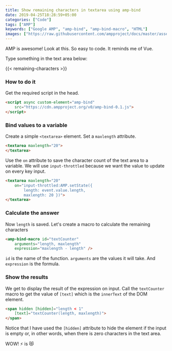 ```yaml
---
title: Show remaining characters in textarea using amp-bind
date: 2019-04-25T18:28:59+05:00
categories: ["Code"]
tags: ["AMP"]
keywords: ["Google AMP", "amp-bind", "amp-bind-macro", "HTML"]
images: ["https://raw.githubusercontent.com/ampproject/docs/master/assets/img/logo-og-image.jpg"]
---
```


AMP is awesome! Look at this. So easy to code. It reminds me of Vue.

Type something in the text area below:

{{< remaining-characters >}}

### How to do it
Get the required script in the head.

```html
<script async custom-element="amp-bind" 
    src="https://cdn.ampproject.org/v0/amp-bind-0.1.js">
</script>
```

### Bind values to a variable
Create a simple `<textarea>` element. Set a `maxlength` attribute. 

```html
<textarea maxlength="20">
</textarea>
```

Use the `on` attribute to save the character count of the text area to a variable. We will use `input-throttled` because we want the value to update on every key input.

```html
<textarea maxlength="20"
    on="input-throttled:AMP.setState({ 
        length: event.value.length, 
        maxlength: 20 })">
</textarea>
```

### Calculate the answer
Now `length` is saved. Let's create a macro to calculate the remaining characters

```html
<amp-bind-macro id="textCounter"
    arguments="length, maxlength"
    expression="maxlength - length" />
```

`id` is the name of the function. `arguments` are the values it will take. And `expression` is the formula.

### Show the results
We get to display the result of the expression on input. Call the `textCounter` macro to get the value of `[text]` which is the `innerText` of the DOM element.

```html
<span hidden [hidden]="length < 1" 
    [text]="textCounter(length, maxlength)">
</span>
```

Notice that I have used the `[hidden]` attribute to hide the element if the input is empty or, in other words, when there is zero characters in the text area.

WOW! :zap: is :heart_eyes_cat:
